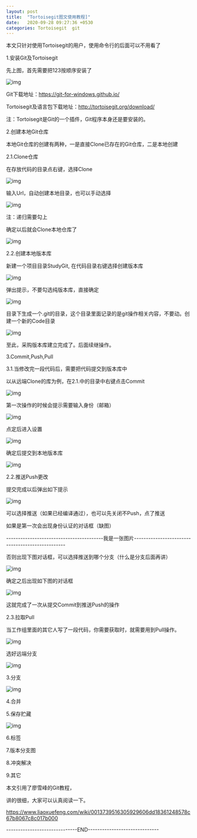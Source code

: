 ```yaml
---
layout: post
title:  "Tortoisegit图文使用教程]"
date:   2020-09-28 09:27:36 +0530
categories: Tortoisegit  git
---
```


本文只针对使用Tortoisegit的用户，使用命令行的后面可以不用看了

1.安装Git及Tortoisegit

先上图，首先需要把123按顺序安装了

![img](https://images2017.cnblogs.com/blog/318519/201710/318519-20171026101750129-443249537.png)

Git下载地址：https://git-for-windows.github.io/

Tortoisegit及语言包下载地址：http://tortoisegit.org/download/

注：Tortoisegit是Git的一个插件，Git程序本身还是要安装的。

2.创建本地Git仓库

本地Git仓库的创建有两种，一是直接Clone已存在的Git仓库，二是本地创建

2.1.Clone仓库

在存放代码的目录点右键，选择Clone

![img](https://images2017.cnblogs.com/blog/318519/201710/318519-20171026104413269-895098843.png)

 输入Url，自动创建本地目录，也可以手动选择

![img](https://images2017.cnblogs.com/blog/318519/201710/318519-20171026104931613-304236887.png)

注：递归需要勾上

确定以后就会Clone本地仓库了

![img](https://images2017.cnblogs.com/blog/318519/201710/318519-20171026105429613-2069426384.png)

2.2.创建本地版本库

新建一个项目目录StudyGit, 在代码目录右键选择创建版本库

![img](https://images2017.cnblogs.com/blog/318519/201710/318519-20171026110327738-198744498.png)

弹出提示，不要勾选纯版本库，直接确定

 ![img](https://images2017.cnblogs.com/blog/318519/201710/318519-20171026110532129-126199554.png)

目录下生成一个.git的目录，这个目录里面记录的是git操作相关内容，不要动。创建一个新的Code目录

![img](https://images2017.cnblogs.com/blog/318519/201710/318519-20171026111132363-1152696614.png)

至此，采购版本库建立完成了。后面续继操作。

3.Commit,Push,Pull

3.1.当修改完一段代码后，需要把代码提交到版本库中

以从远端Clone的库为例，在2.1.中的目录中右键点击Commit

![img](https://images2017.cnblogs.com/blog/318519/201710/318519-20171026112229269-2078122293.png)

 第一次操作的时候会提示需要输入身份（邮箱）

![img](https://images2017.cnblogs.com/blog/318519/201710/318519-20171026112323894-70943115.png)

点定后进入设置

 ![img](https://images2017.cnblogs.com/blog/318519/201710/318519-20171026131838926-742219950.png)

确定后提交到本地版本库

![img](https://images2017.cnblogs.com/blog/318519/201710/318519-20171026132343535-1822022286.png)

 

2.2.推送Push更改

提交完成以后弹出如下提示

![img](https://images2017.cnblogs.com/blog/318519/201710/318519-20171026132412301-663002542.png)

可以选择推送（如果已经编译通过），也可以先关闭不Push，点了推送

如果是第一次会出现身份认证的对话框（缺图）

-----------------------------------------我是一张图片-------------------------------------------------

否则出现下图对话框，可以选择推送到哪个分支（什么是分支后面再讲）

![img](https://images2017.cnblogs.com/blog/318519/201710/318519-20171026132648254-158125946.png)

确定之后出现如下图的对话框

![img](https://images2017.cnblogs.com/blog/318519/201710/318519-20171026132805519-1915898410.png)

这就完成了一次从提交Commit到推送Push的操作

2.3.拉取Pull

当工作组里面的其它人写了一段代码，你需要获取时，就需要用到Pull操作。

![img](https://images2017.cnblogs.com/blog/318519/201710/318519-20171026133235660-114567750.png)

选好远端分支

![img](https://images2017.cnblogs.com/blog/318519/201710/318519-20171026133336426-5659431.png)

 

3.分支

 ![img](https://images2017.cnblogs.com/blog/318519/201710/318519-20171026134557504-1622810753.png)

 

4.合并

 

5.保存贮藏

 ![img](https://images2017.cnblogs.com/blog/318519/201710/318519-20171026134145519-1705706787.png)

 

6.标签

 

7.版本分支图

 

8.冲突解决

 

9.其它

 

 

本文引用了廖雪峰的Git教程，

讲的很细，大家可以认真阅读一下。

https://www.liaoxuefeng.com/wiki/0013739516305929606dd18361248578c67b8067c8c017b000


------------------------------END------------------------------

[jekyll-docs]: https://jekyllrb.com/docs/home
[jekyll-gh]:   https://github.com/jekyll/jekyll
[jekyll-talk]: https://talk.jekyllrb.com/
